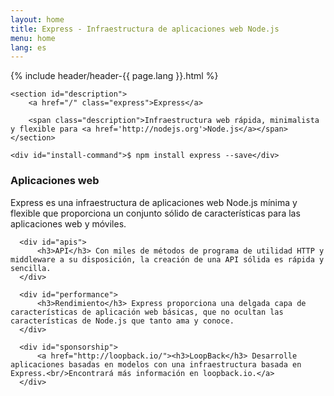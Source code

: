 ```yaml
---
layout: home
title: Express - Infraestructura de aplicaciones web Node.js
menu: home
lang: es
---
```

<!---
 Copyright (c) 2016 StrongLoop, IBM, and Express Contributors
 License: MIT
-->
<section id="home-content">
    {% include header/header-{{ page.lang }}.html %}
    <div id="overlay"></div>

    <section id="description">
        <a href="/" class="express">Express</a>

        <span class="description">Infraestructura web rápida, minimalista y flexible para <a href='http://nodejs.org'>Node.js</a></span>
    </section>

    <div id="install-command">$ npm install express --save</div>
</section>

<!--<section id="doc-langs" markdown="1">
  Documentos de Express disponibles en otros idiomas: [español](/es), [japonés](/ja), [ruso](/ru), [chino](/zh), [coreano](/ko), [portugués](/pt-br).
</section>-->

<section id="intro">

  <div id="boxes" class="clearfix">
      <div id="web-applications">
          <h3>Aplicaciones web</h3> Express es una infraestructura de aplicaciones web Node.js mínima y flexible que proporciona un conjunto sólido de características para las aplicaciones web y móviles.
      </div>

      <div id="apis">
          <h3>API</h3> Con miles de métodos de programa de utilidad HTTP y middleware a su disposición, la creación de una API sólida es rápida y sencilla.
      </div>

      <div id="performance">
          <h3>Rendimiento</h3> Express proporciona una delgada capa de características de aplicación web básicas, que no ocultan las características de Node.js que tanto ama y conoce.
      </div>

      <div id="sponsorship">
          <a href="http://loopback.io/"><h3>LoopBack</h3> Desarrolle aplicaciones basadas en modelos con una infraestructura basada en Express.<br/>Encontrará más información en loopback.io.</a>
      </div>
  </div>

</section>

<!--
<section id="announcements">
  {% include announcement/announcement-{{ page.lang }}.md %}
</section>
-->
